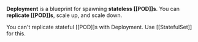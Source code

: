 **Deployment** is a blueprint for spawning **stateless [[POD]]s**. 
You can **replicate [[POD]]s**, scale up, and scale down.

You can't replicate stateful [[POD]]s with Deployment.
Use [[StatefulSet]] for this.
